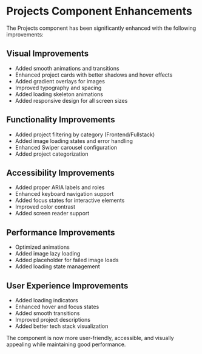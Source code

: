 # Projects Component Enhancements

The Projects component has been significantly enhanced with the following improvements:

## Visual Improvements
- Added smooth animations and transitions
- Enhanced project cards with better shadows and hover effects
- Added gradient overlays for images
- Improved typography and spacing
- Added loading skeleton animations
- Added responsive design for all screen sizes

## Functionality Improvements
- Added project filtering by category (Frontend/Fullstack)
- Added image loading states and error handling
- Enhanced Swiper carousel configuration
- Added project categorization

## Accessibility Improvements
- Added proper ARIA labels and roles
- Enhanced keyboard navigation support
- Added focus states for interactive elements
- Improved color contrast
- Added screen reader support

## Performance Improvements
- Optimized animations
- Added image lazy loading
- Added placeholder for failed image loads
- Added loading state management

## User Experience Improvements
- Added loading indicators
- Enhanced hover and focus states
- Added smooth transitions
- Improved project descriptions
- Added better tech stack visualization

The component is now more user-friendly, accessible, and visually appealing while maintaining good performance.